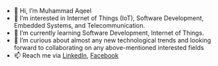 - 👋 Hi, I’m Muhammad Aqeel
- 👀 I’m interested in Internet of Things (IoT), Software Development, Embedded Systems, and Telecommunication.
- 🌱 I’m currently learning Software Development, Internet of Things.
- 💞️ I’m curious about almost any new technological trends and looking forward to collaborating on any above-mentioned interested fields
- 📫 Reach me via [LinkedIn](https://www.linkedin.com/in/aqeel-muhammad), [Facebook](https://www.facebook.com/aqeel.thajudeenmohammed)

<!---
AqeelMuhammad/AqeelMuhammad is a ✨ special ✨ repository because its `README.md` (this file) appears on your GitHub profile.
You can click the Preview link to take a look at your changes.
--->

